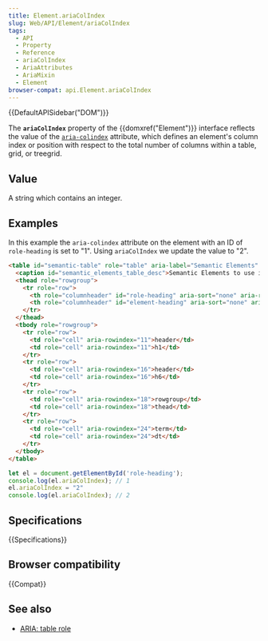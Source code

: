 ```yaml
---
title: Element.ariaColIndex
slug: Web/API/Element/ariaColIndex
tags:
  - API
  - Property
  - Reference
  - ariaColIndex
  - AriaAttributes
  - AriaMixin
  - Element
browser-compat: api.Element.ariaColIndex
---
```

{{DefaultAPISidebar("DOM")}}

The **`ariaColIndex`** property of the {{domxref("Element")}} interface reflects the value of the [`aria-colindex`](/en-US/docs/Web/Accessibility/ARIA/Attributes/aria-colindex) attribute, which defines an element's column index or position with respect to the total number of columns within a table, grid, or treegrid.

## Value

A string which contains an integer.

## Examples

In this example the `aria-colindex` attribute on the element with an ID of `role-heading` is set to "1". Using `ariaColIndex` we update the value to "2".

```html
<table id="semantic-table" role="table" aria-label="Semantic Elements" aria-describedby="semantic_elements_table_desc" aria-rowcount="100">
  <caption id="semantic_elements_table_desc">Semantic Elements to use instead of ARIA's roles</caption>
  <thead role="rowgroup">
    <tr role="row">
      <th role="columnheader" id="role-heading" aria-sort="none" aria-rowindex="1" aria-colindex="1">ARIA Role</th>
      <th role="columnheader" id="element-heading" aria-sort="none" aria-rowindex="1">Semantic Element</th>
    </tr>
  </thead>
  <tbody role="rowgroup">
    <tr role="row">
      <td role="cell" aria-rowindex="11">header</td>
      <td role="cell" aria-rowindex="11">h1</td>
    </tr>
    <tr role="row">
      <td role="cell" aria-rowindex="16">header</td>
      <td role="cell" aria-rowindex="16">h6</td>
    </tr>
    <tr role="row">
      <td role="cell" aria-rowindex="18">rowgroup</td>
      <td role="cell" aria-rowindex="18">thead</td>
    </tr>
    <tr role="row">
      <td role="cell" aria-rowindex="24">term</td>
      <td role="cell" aria-rowindex="24">dt</td>
    </tr>
  </tbody>
</table>
```

```js
let el = document.getElementById('role-heading');
console.log(el.ariaColIndex); // 1
el.ariaColIndex = "2"
console.log(el.ariaColIndex); // 2
```

## Specifications

{{Specifications}}

## Browser compatibility

{{Compat}}

## See also

- [ARIA: table role](/en-US/docs/Web/Accessibility/ARIA/Roles/table_role)
